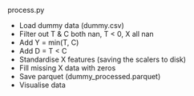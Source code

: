 process.py
- Load dummy data (dummy.csv)
- Filter out T & C both nan, T < 0, X all nan
- Add Y = min(T, C)
- Add D = T < C
- Standardise X features (saving the scalers to disk)
- Fill missing X data with zeros
- Save parquet (dummy_processed.parquet)
- Visualise data

